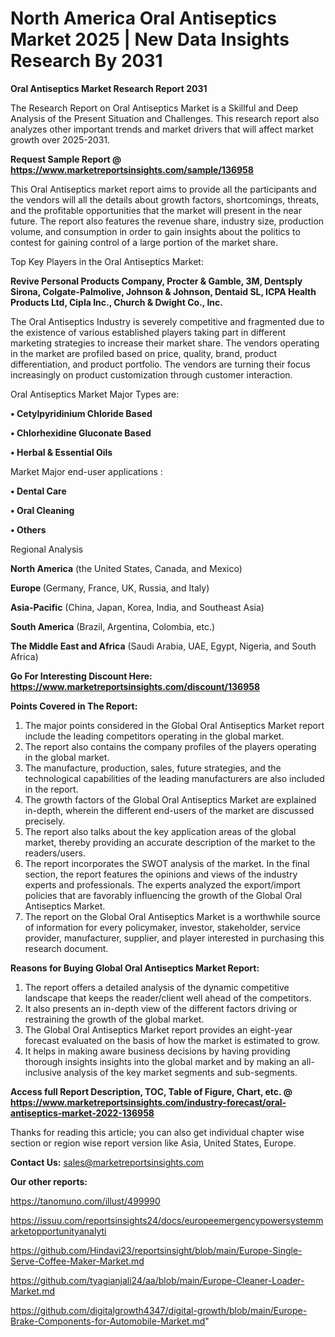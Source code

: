  # North America Oral Antiseptics Market 2025 | New Data Insights Research By 2031

<strong>Oral Antiseptics Market Research Report 2031</strong>

The Research Report on Oral Antiseptics Market is a Skillful and Deep Analysis of the Present Situation and Challenges. This research report also analyzes other important trends and market drivers that will affect market growth over 2025-2031.

<strong>Request Sample Report @ <a href=https://www.marketreportsinsights.com/sample/136958>https://www.marketreportsinsights.com/sample/136958</a></strong>

This Oral Antiseptics market report aims to provide all the participants and the vendors will all the details about growth factors, shortcomings, threats, and the profitable opportunities that the market will present in the near future. The report also features the revenue share, industry size, production volume, and consumption in order to gain insights about the politics to contest for gaining control of a large portion of the market share.

Top Key Players in the Oral Antiseptics Market:

<strong>Revive Personal Products Company, Procter & Gamble, 3M, Dentsply Sirona, Colgate-Palmolive, Johnson & Johnson, Dentaid SL, ICPA Health Products Ltd, Cipla Inc., Church & Dwight Co., Inc.</strong>

The Oral Antiseptics Industry is severely competitive and fragmented due to the existence of various established players taking part in different marketing strategies to increase their market share. The vendors operating in the market are profiled based on price, quality, brand, product differentiation, and product portfolio. The vendors are turning their focus increasingly on product customization through customer interaction.

Oral Antiseptics Market Major Types are:

<strong>• Cetylpyridinium Chloride Based

• Chlorhexidine Gluconate Based

• Herbal & Essential Oils</strong>

Market Major end-user applications :

<strong>• Dental Care

• Oral Cleaning

• Others</strong>

Regional Analysis

</u><strong><b>North America</b></strong> (the United States, Canada, and Mexico)

<strong><b>Europe </b></strong>(Germany, France, UK, Russia, and Italy)

<strong><b>Asia-Pacific</b></strong> (China, Japan, Korea, India, and Southeast Asia)

<strong><b>South America</b></strong> (Brazil, Argentina, Colombia, etc.)

<strong><b>The Middle East and Africa</b></strong> (Saudi Arabia, UAE, Egypt, Nigeria, and South Africa)

<strong>Go For Interesting Discount Here: <a href=https://www.marketreportsinsights.com/discount/136958>https://www.marketreportsinsights.com/discount/136958</a></strong>

<strong>Points Covered in The Report:</strong>
<ol>
  <li>The major points considered in the Global Oral Antiseptics Market report include the leading competitors operating in the global market.</li>
  <li>The report also contains the company profiles of the players operating in the global market.</li>
  <li>The manufacture, production, sales, future strategies, and the technological capabilities of the leading manufacturers are also included in the report.</li>
  <li>The growth factors of the Global Oral Antiseptics Market are explained in-depth, wherein the different end-users of the market are discussed precisely.</li>
  <li>The report also talks about the key application areas of the global market, thereby providing an accurate description of the market to the readers/users.</li>
  <li>The report incorporates the SWOT analysis of the market. In the final section, the report features the opinions and views of the industry experts and professionals. The experts analyzed the export/import policies that are favorably influencing the growth of the Global Oral Antiseptics Market.</li>
  <li>The report on the Global Oral Antiseptics Market is a worthwhile source of information for every policymaker, investor, stakeholder, service provider, manufacturer, supplier, and player interested in purchasing this research document.</li>
</ol>
<strong>Reasons for Buying Global Oral Antiseptics Market Report:</strong>

<ol>
  <li>The report offers a detailed analysis of the dynamic competitive landscape that keeps the reader/client well ahead of the competitors.</li>
  <li>It also presents an in-depth view of the different factors driving or restraining the growth of the global market.</li>
  <li>The Global Oral Antiseptics Market report provides an eight-year forecast evaluated on the basis of how the market is estimated to grow.</li>
  <li>It helps in making aware business decisions by having providing thorough insights insights into the global market and by making an all-inclusive analysis of the key market segments and sub-segments.</li>
</ol>
<strong>Access full Report Description, TOC, Table of Figure, Chart, etc. @ <a href=https://www.marketreportsinsights.com/industry-forecast/oral-antiseptics-market-2022-136958>https://www.marketreportsinsights.com/industry-forecast/oral-antiseptics-market-2022-136958</a></strong>


Thanks for reading this article; you can also get individual chapter wise section or region wise report version like Asia, United States, Europe.

<strong>Contact Us:</strong>
sales@marketreportsinsights.com

<strong>Our other reports:</strong>

<a href=https://tanomuno.com/illust/499990>https://tanomuno.com/illust/499990</a>

<a href=https://issuu.com/reportsinsights24/docs/europeemergencypowersystemmarketopportunityanalyti>https://issuu.com/reportsinsights24/docs/europeemergencypowersystemmarketopportunityanalyti</a>

<a href=https://github.com/Hindavi23/reportsinsight/blob/main/Europe-Single-Serve-Coffee-Maker-Market.md>https://github.com/Hindavi23/reportsinsight/blob/main/Europe-Single-Serve-Coffee-Maker-Market.md</a>

<a href=https://github.com/tyagianjali24/aa/blob/main/Europe-Cleaner-Loader-Market.md>https://github.com/tyagianjali24/aa/blob/main/Europe-Cleaner-Loader-Market.md</a>

<a href=https://github.com/digitalgrowth4347/digital-growth/blob/main/Europe-Brake-Components-for-Automobile-Market.md>https://github.com/digitalgrowth4347/digital-growth/blob/main/Europe-Brake-Components-for-Automobile-Market.md</a>"
